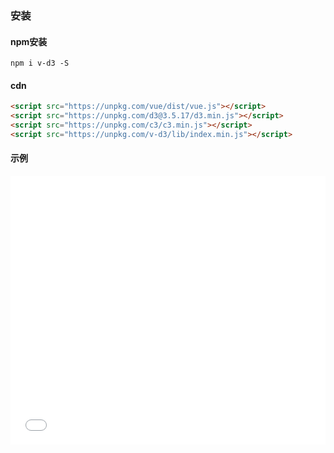 ### 安装

#### npm安装

```
npm i v-d3 -S
```

#### cdn

```html
<script src="https://unpkg.com/vue/dist/vue.js"></script>
<script src="https://unpkg.com/d3@3.5.17/d3.min.js"></script>
<script src="https://unpkg.com/c3/c3.min.js"></script>
<script src="https://unpkg.com/v-d3/lib/index.min.js"></script>
```

#### 示例

<iframe width="100%" height="430" src="//jsfiddle.net/vue_echarts/fzkfw0u2/1/embedded/result,html,js/?bodyColor=fff" allowfullscreen="allowfullscreen" frameborder="0"></iframe>
